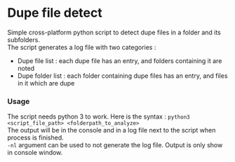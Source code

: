 # Dupe file detect

Simple cross-platform python script to detect dupe files in a folder and its subfolders.  
The script generates a log file with two categories :
- Dupe file list : each dupe file has an entry, and folders containing it are noted
- Dupe folder list : each folder containing dupe files has an entry, and files in it which are dupe

### Usage
The script needs python 3 to work. 
Here is the syntax :
`python3 <script_file_path> <folderpath_to_analyze>`  
The output will be in the console and in a log file next to the script when process is finished.  
`-nl` argument can be used to not generate the log file. Output is only show in console window.
